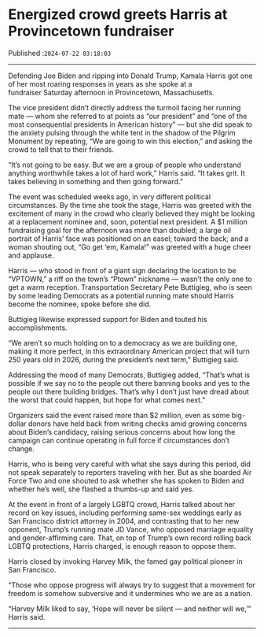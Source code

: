# Energized crowd greets Harris at Provincetown fundraiser

Published :`2024-07-22 03:18:03`

---

Defending Joe Biden and ripping into Donald Trump, Kamala Harris got one of her most roaring responses in years as she spoke at a fundraiser Saturday afternoon in Provincetown, Massachusetts.

The vice president didn’t directly address the turmoil facing her running mate — whom she referred to at points as “our president” and “one of the most consequential presidents in American history” — but she did speak to the anxiety pulsing through the white tent in the shadow of the Pilgrim Monument by repeating, “We are going to win this election,” and asking the crowd to tell that to their friends.

“It’s not going to be easy. But we are a group of people who understand anything worthwhile takes a lot of hard work,” Harris said. “It takes grit. It takes believing in something and then going forward.”

The event was scheduled weeks ago, in very different political circumstances. By the time she took the stage, Harris was greeted with the excitement of many in the crowd who clearly believed they might be looking at a replacement nominee and, soon, potential next president. A $1 million fundraising goal for the afternoon was more than doubled; a large oil portrait of Harris’ face was positioned on an easel; toward the back; and a woman shouting out, “Go get ‘em, Kamala!” was greeted with a huge cheer and applause.

Harris — who stood in front of a giant sign declaring the location to be “VPTOWN,” a riff on the town’s “Ptown” nickname — wasn’t the only one to get a warm reception. Transportation Secretary Pete Buttigieg, who is seen by some leading Democrats as a potential running mate should Harris become the nominee, spoke before she did.

Buttigieg likewise expressed support for Biden and touted his accomplishments.

“We aren’t so much holding on to a democracy as we are building one, making it more perfect, in this extraordinary American project that will turn 250 years old in 2026, during the president’s next term,” Buttigieg said.

Addressing the mood of many Democrats, Buttigieg added, “That’s what is possible if we say no to the people out there banning books and yes to the people out there building bridges. That’s why I don’t just have dread about the worst that could happen, but hope for what comes next.”

Organizers said the event raised more than $2 million, even as some big-dollar donors have held back from writing checks amid growing concerns about Biden’s candidacy, raising serious concerns about how long the campaign can continue operating in full force if circumstances don’t change.

Harris, who is being very careful with what she says during this period, did not speak separately to reporters traveling with her. But as she boarded Air Force Two and one shouted to ask whether she has spoken to Biden and whether he’s well, she flashed a thumbs-up and said yes.

At the event in front of a largely LGBTQ crowd, Harris talked about her record on key issues, including performing same-sex weddings early as San Francisco district attorney in 2004, and contrasting that to her new opponent, Trump’s running mate JD Vance, who opposed marriage equality and gender-affirming care. That, on top of Trump’s own record rolling back LGBTQ protections, Harris charged, is enough reason to oppose them.

Harris closed by invoking Harvey Milk, the famed gay political pioneer in San Francisco.

“Those who oppose progress will always try to suggest that a movement for freedom is somehow subversive and it undermines who we are as a nation.

“Harvey Milk liked to say, ‘Hope will never be silent — and neither will we,’” Harris said.

---

